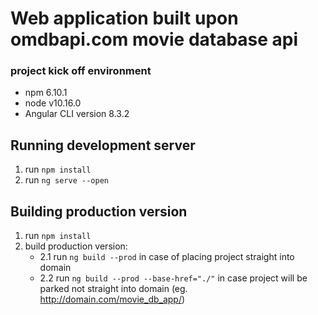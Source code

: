 # Web application built upon omdbapi.com movie database api
### project kick off environment
- npm 6.10.1
- node v10.16.0
- Angular CLI version 8.3.2
## Running development server
1. run `npm install`
2. run `ng serve --open`
## Building production version
1. run `npm install`
2. build production version:
    - 2.1 run `ng build --prod` in case of placing project straight into domain
    - 2.2 run `ng build --prod --base-href="./"` in case project will be parked not straight into domain (eg. http://domain.com/movie_db_app/)
